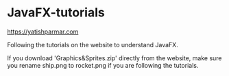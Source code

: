 # JavaFX-tutorials

https://yatishparmar.com

Following the tutorials on the website to understand JavaFX.

If you download 'Graphics&Sprites.zip' directly from the website, make sure you rename ship.png to rocket.png if you are following the tutorials.
